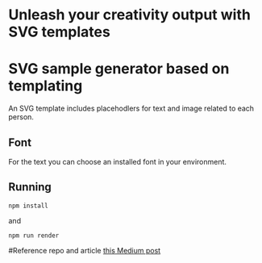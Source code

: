 # Unleash your creativity output with SVG templates
# SVG sample generator based on templating
An SVG template includes placehodlers for text and image related to each person.

## Font
For the text you can choose an installed font in your environment.

## Running

```
npm install
```

and 

```
npm run render
```
#Reference repo and article
[this Medium post](
https://medium.com/@Fif/unleash-your-creativity-output-with-svg-templates-54edb80f2ada?sk=3fb466b30d34457d071359f81da6162d)

